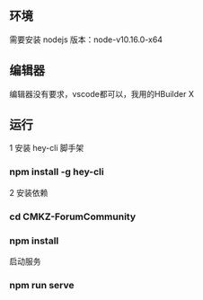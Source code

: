 ## 环境
需要安装 nodejs 版本：node-v10.16.0-x64

## 编辑器
编辑器没有要求，vscode都可以，我用的HBuilder X

## 运行
1 安装 hey-cli 脚手架
### npm install -g hey-cli

2 安装依赖
### cd CMKZ-ForumCommunity
### npm install

启动服务
### npm run serve


